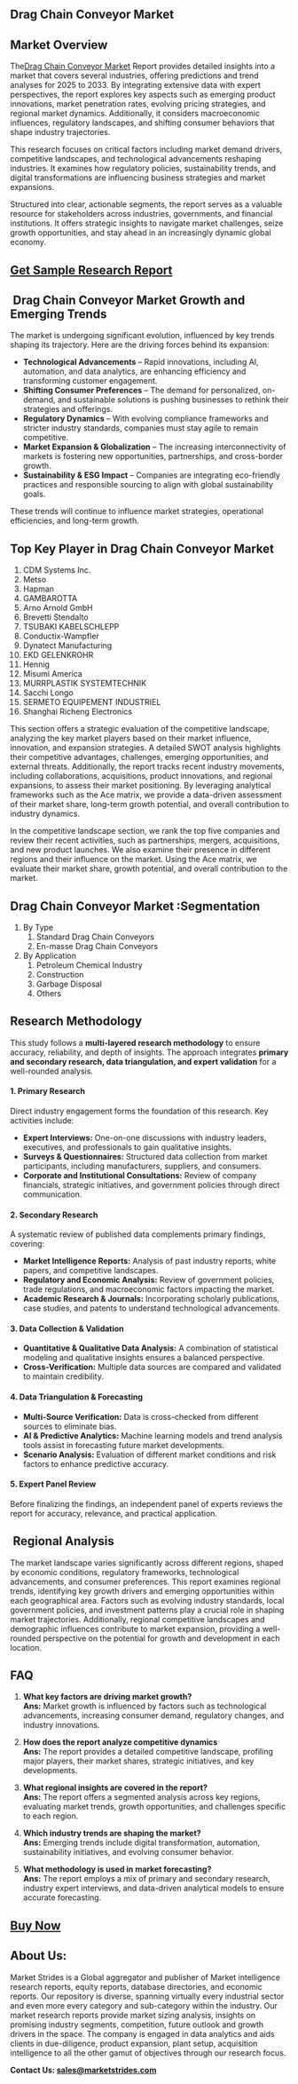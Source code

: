 <h2>Drag Chain Conveyor Market</h2>
<h2>Market Overview</h2>
<p>The<a href="https://marketstrides.com/report/drag-chain-conveyor-market">Drag Chain Conveyor Market</a> Report provides detailed insights into a market that covers several industries, offering predictions and trend analyses for 2025 to 2033. By integrating extensive data with expert perspectives, the report explores key aspects such as emerging product innovations, market penetration rates, evolving pricing strategies, and regional market dynamics. Additionally, it considers macroeconomic influences, regulatory landscapes, and shifting consumer behaviors that shape industry trajectories.</p>
<p>This research focuses on critical factors including market demand drivers, competitive landscapes, and technological advancements reshaping industries. It examines how regulatory policies, sustainability trends, and digital transformations are influencing business strategies and market expansions.</p>
<p>Structured into clear, actionable segments, the report serves as a valuable resource for stakeholders across industries, governments, and financial institutions. It offers strategic insights to navigate market challenges, seize growth opportunities, and stay ahead in an increasingly dynamic global economy.</p>
<h2><a href="https://marketstrides.com/request-sample/drag-chain-conveyor-market">Get Sample Research Report</a></h2>
<h2> Drag Chain Conveyor Market Growth and Emerging Trends</h2>
<p>The market is undergoing significant evolution, influenced by key trends shaping its trajectory. Here are the driving forces behind its expansion:</p>
<ul>
<li><strong>Technological Advancements</strong> – Rapid innovations, including AI, automation, and data analytics, are enhancing efficiency and transforming customer engagement.</li>
<li><strong>Shifting Consumer Preferences</strong> – The demand for personalized, on-demand, and sustainable solutions is pushing businesses to rethink their strategies and offerings.</li>
<li><strong>Regulatory Dynamics</strong> – With evolving compliance frameworks and stricter industry standards, companies must stay agile to remain competitive.</li>
<li><strong>Market Expansion &amp; Globalization</strong> – The increasing interconnectivity of markets is fostering new opportunities, partnerships, and cross-border growth.</li>
<li><strong>Sustainability &amp; ESG Impact</strong> – Companies are integrating eco-friendly practices and responsible sourcing to align with global sustainability goals.</li>
</ul>
<p>These trends will continue to influence market strategies, operational efficiencies, and long-term growth.</p>
<h2>Top Key Player in Drag Chain Conveyor Market</h2>
<ol>
<li>CDM Systems Inc.</li>
<li>Metso</li>
<li>Hapman</li>
<li>GAMBAROTTA</li>
<li>Arno Arnold GmbH</li>
<li>Brevetti Stendalto</li>
<li>TSUBAKI KABELSCHLEPP</li>
<li>Conductix-Wampfler</li>
<li>Dynatect Manufacturing</li>
<li>EKD GELENKROHR</li>
<li>Hennig</li>
<li>Misumi America</li>
<li>MURRPLASTIK SYSTEMTECHNIK</li>
<li>Sacchi Longo</li>
<li>SERMETO EQUIPEMENT INDUSTRIEL</li>
<li>Shanghai Richeng Electronics</li>
</ol>
<p>This section offers a strategic evaluation of the competitive landscape, analyzing the key market players based on their market influence, innovation, and expansion strategies. A detailed SWOT analysis highlights their competitive advantages, challenges, emerging opportunities, and external threats. Additionally, the report tracks recent industry movements, including collaborations, acquisitions, product innovations, and regional expansions, to assess their market positioning. By leveraging analytical frameworks such as the Ace matrix, we provide a data-driven assessment of their market share, long-term growth potential, and overall contribution to industry dynamics.</p>
<p>In the competitive landscape section, we rank the top five companies and review their recent activities, such as partnerships, mergers, acquisitions, and new product launches. We also examine their presence in different regions and their influence on the market. Using the Ace matrix, we evaluate their market share, growth potential, and overall contribution to the market.</p>
<h2>Drag Chain Conveyor Market :Segmentation</h2>
<ol>
<li>By Type
<ol>
<li>Standard Drag Chain Conveyors</li>
<li>En-masse Drag Chain Conveyors</li>
</ol>
</li>
<li>By Application
<ol>
<li>Petroleum Chemical Industry</li>
<li>Construction</li>
<li>Garbage Disposal</li>
<li>Others</li>
</ol>
</li>
</ol>
<h2>Research Methodology</h2>
<p>This study follows a <strong>multi-layered research methodology</strong> to ensure accuracy, reliability, and depth of insights. The approach integrates <strong>primary and secondary research, data triangulation, and expert validation</strong> for a well-rounded analysis.</p>
<h4><strong>1. Primary Research</strong></h4>
<p>Direct industry engagement forms the foundation of this research. Key activities include:</p>
<ul>
<li><strong>Expert Interviews:</strong> One-on-one discussions with industry leaders, executives, and professionals to gain qualitative insights.</li>
<li><strong>Surveys &amp; Questionnaires:</strong> Structured data collection from market participants, including manufacturers, suppliers, and consumers.</li>
<li><strong>Corporate and Institutional Consultations:</strong> Review of company financials, strategic initiatives, and government policies through direct communication.</li>
</ul>
<h4><strong>2. Secondary Research</strong></h4>
<p>A systematic review of published data complements primary findings, covering:</p>
<ul>
<li><strong>Market Intelligence Reports:</strong> Analysis of past industry reports, white papers, and competitive landscapes.</li>
<li><strong>Regulatory and Economic Analysis:</strong> Review of government policies, trade regulations, and macroeconomic factors impacting the market.</li>
<li><strong>Academic Research &amp; Journals:</strong> Incorporating scholarly publications, case studies, and patents to understand technological advancements.</li>
</ul>
<h4><strong>3. Data Collection &amp; Validation</strong></h4>
<ul>
<li><strong>Quantitative &amp; Qualitative Data Analysis:</strong> A combination of statistical modeling and qualitative insights ensures a balanced perspective.</li>
<li><strong>Cross-Verification:</strong> Multiple data sources are compared and validated to maintain credibility.</li>
</ul>
<h4><strong>4. Data Triangulation &amp; Forecasting</strong></h4>
<ul>
<li><strong>Multi-Source Verification:</strong> Data is cross-checked from different sources to eliminate bias.</li>
<li><strong>AI &amp; Predictive Analytics:</strong> Machine learning models and trend analysis tools assist in forecasting future market developments.</li>
<li><strong>Scenario Analysis:</strong> Evaluation of different market conditions and risk factors to enhance predictive accuracy.</li>
</ul>
<h4><strong>5. Expert Panel Review</strong></h4>
<p>Before finalizing the findings, an independent panel of experts reviews the report for accuracy, relevance, and practical application.</p>
<h2> Regional Analysis</h2>
<p>The market landscape varies significantly across different regions, shaped by economic conditions, regulatory frameworks, technological advancements, and consumer preferences. This report examines regional trends, identifying key growth drivers and emerging opportunities within each geographical area. Factors such as evolving industry standards, local government policies, and investment patterns play a crucial role in shaping market trajectories. Additionally, regional competitive landscapes and demographic influences contribute to market expansion, providing a well-rounded perspective on the potential for growth and development in each location.</p>
<h2>FAQ</h2>
<ol>
<li>
<p><strong>What key factors are driving market growth?</strong><br /><strong>Ans:</strong> Market growth is influenced by factors such as technological advancements, increasing consumer demand, regulatory changes, and industry innovations.</p>
</li>
<li>
<p><strong>How does the report analyze competitive dynamics</strong><br /><strong>Ans:</strong> The report provides a detailed competitive landscape, profiling major players, their market shares, strategic initiatives, and key developments.</p>
</li>
<li>
<p><strong>What regional insights are covered in the report?</strong><br /><strong>Ans:</strong> The report offers a segmented analysis across key regions, evaluating market trends, growth opportunities, and challenges specific to each region.</p>
</li>
<li>
<p><strong>Which industry trends are shaping the market?</strong><br /><strong>Ans:</strong> Emerging trends include digital transformation, automation, sustainability initiatives, and evolving consumer behavior.</p>
</li>
<li>
<p><strong>What methodology is used in market forecasting?</strong><br /><strong>Ans:</strong> The report employs a mix of primary and secondary research, industry expert interviews, and data-driven analytical models to ensure accurate forecasting.</p>
</li>
</ol>
<h2><a href="https://marketstrides.com/buyNow/drag-chain-conveyor-market">Buy Now</a></h2>
<h2>About Us:</h2>
<p><a>Market Strides</a> is a Global aggregator and publisher of Market intelligence research reports, equity reports, database directories, and economic reports. Our repository is diverse, spanning virtually every industrial sector and even more every category and sub-category within the industry. Our market research reports provide market sizing analysis, insights on promising industry segments, competition, future outlook and growth drivers in the space. The company is engaged in data analytics and aids clients in due-diligence, product expansion, plant setup, acquisition intelligence to all the other gamut of objectives through our research focus.</p>
<p><strong>Contact Us: <a href="mailto:sales@marketstrides.com">sales@marketstrides.com</a></strong></p>
